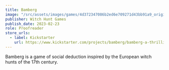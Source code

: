 ```yaml
---
title: Bamberg
image: "/src/assets/images/games/4d372347086b2ed6e709271d43bb91a9_original.png"
publisher: Witch Hunt Games
publish_date: 2023-02-23
role: Proofreader
store_urls:
  - label: Kickstarter
    url: https://www.kickstarter.com/projects/bamberg/bamberg-a-thrilling-game-of-social-deduction
---
```


Bamberg is a game of social deduction inspired by the European witch hunts of the 17th century.